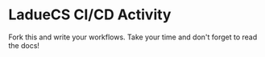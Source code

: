 # LadueCS CI/CD Activity
Fork this and write your workflows. Take your time and don't forget to read the docs!